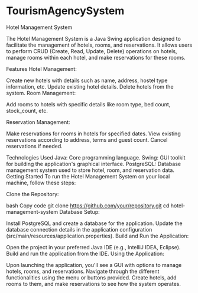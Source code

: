 # TourismAgencySystem
Hotel Management System

The Hotel Management System is a Java Swing application designed to facilitate the management of hotels, rooms, and reservations. It allows users to perform CRUD (Create, Read, Update, Delete) operations on hotels, manage rooms within each hotel, and make reservations for these rooms.

Features
Hotel Management:

Create new hotels with details such as name, address, hostel type information, etc.
Update existing hotel details.
Delete hotels from the system.
Room Management:

Add rooms to hotels with specific details like room type, bed count, stock_count, etc.

Reservation Management:

Make reservations for rooms in hotels for specified dates.
View existing reservations according to address, terms and guest count.
Cancel reservations if needed.

Technologies Used
Java: Core programming language.
Swing: GUI toolkit for building the application's graphical interface.
PostgreSQL: Database management system used to store hotel, room, and reservation data.
Getting Started
To run the Hotel Management System on your local machine, follow these steps:

Clone the Repository:

bash
Copy code
git clone https://github.com/your/repository.git
cd hotel-management-system
Database Setup:

Install PostgreSQL and create a database for the application.
Update the database connection details in the application configuration (src/main/resources/application.properties).
Build and Run the Application:

Open the project in your preferred Java IDE (e.g., IntelliJ IDEA, Eclipse).
Build and run the application from the IDE.
Using the Application:

Upon launching the application, you'll see a GUI with options to manage hotels, rooms, and reservations.
Navigate through the different functionalities using the menu or buttons provided.
Create hotels, add rooms to them, and make reservations to see how the system operates.
